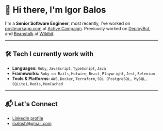 # 👋 Hi there, I'm Igor Balos

I'm a **Senior Software Engineer**, most recently, I’ve worked on [postmarkapp.com](https://postmarkapp.com/) at [Active Campaign](https://www.activecampaign.com/).
Previously worked on [DeployBot](https://deploybot.com/), and [Beanstalk](https://beanstalkapp.com/) at [Wildbit](https://www.wildbit.com/).

---

## 🛠 Tech I currently work with

- **Languages:** `Ruby`, `JavaScript`, `TypeScript`, `Java`
- **Frameworks:** `Ruby on Rails`, `Hotwire`, `React`, `Playwright`, `Jest`, `Selenium`
- **Tools & Platforms:** `AWS`, `Docker`, `Terraform`, `SQL (PostgreSQL, MySQL, SQLite)`, `Redis`, `MemCached`

---

## 📬 Let's Connect

- [LinkedIn profile](https://www.linkedin.com/in/ibalosh/)  
- ibalosh@gmail.com

